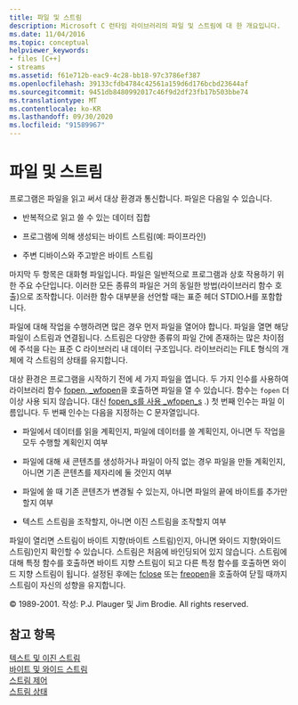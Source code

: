 ```yaml
---
title: 파일 및 스트림
description: Microsoft C 런타임 라이브러리의 파일 및 스트림에 대 한 개요입니다.
ms.date: 11/04/2016
ms.topic: conceptual
helpviewer_keywords:
- files [C++]
- streams
ms.assetid: f61e712b-eac9-4c28-bb18-97c3786ef387
ms.openlocfilehash: 39133cfdb4784c42561a159d6d176bcbd23644af
ms.sourcegitcommit: 9451db8480992017c46f9d2df23fb17b503bbe74
ms.translationtype: MT
ms.contentlocale: ko-KR
ms.lasthandoff: 09/30/2020
ms.locfileid: "91589967"
---
```

# <a name="files-and-streams"></a>파일 및 스트림

프로그램은 파일을 읽고 써서 대상 환경과 통신합니다. 파일은 다음일 수 있습니다.

- 반복적으로 읽고 쓸 수 있는 데이터 집합

- 프로그램에 의해 생성되는 바이트 스트림(예: 파이프라인)

- 주변 디바이스와 주고받은 바이트 스트림

마지막 두 항목은 대화형 파일입니다. 파일은 일반적으로 프로그램과 상호 작용하기 위한 주요 수단입니다. 이러한 모든 종류의 파일은 거의 동일한 방법(라이브러리 함수 호출)으로 조작합니다. 이러한 함수 대부분을 선언할 때는 표준 헤더 STDIO.H를 포함합니다.

파일에 대해 작업을 수행하려면 많은 경우 먼저 파일을 열어야 합니다. 파일을 열면 해당 파일이 스트림과 연결됩니다. 스트림은 다양한 종류의 파일 간에 존재하는 많은 차이점에 주석을 다는 표준 C 라이브러리 내 데이터 구조입니다. 라이브러리는 FILE 형식의 개체에 각 스트림의 상태를 유지합니다.

대상 환경은 프로그램을 시작하기 전에 세 가지 파일을 엽니다. 두 가지 인수를 사용하여 라이브러리 함수 [fopen, _wfopen](../c-runtime-library/reference/fopen-wfopen.md)을 호출하면 파일을 열 수 있습니다. 함수는 `fopen` 더 이상 사용 되지 않습니다. 대신 [fopen_s를 사용 _wfopen_s](../c-runtime-library/reference/fopen-s-wfopen-s.md) .) 첫 번째 인수는 파일 이름입니다. 두 번째 인수는 다음을 지정하는 C 문자열입니다.

- 파일에서 데이터를 읽을 계획인지, 파일에 데이터를 쓸 계획인지, 아니면 두 작업을 모두 수행할 계획인지 여부

- 파일에 대해 새 콘텐츠를 생성하거나 파일이 아직 없는 경우 파일을 만들 계획인지, 아니면 기존 콘텐츠를 제자리에 둘 것인지 여부

- 파일에 쓸 때 기존 콘텐츠가 변경될 수 있는지, 아니면 파일의 끝에 바이트를 추가만 할지 여부

- 텍스트 스트림을 조작할지, 아니면 이진 스트림을 조작할지 여부

파일이 열리면 스트림이 바이트 지향(바이트 스트림)인지, 아니면 와이드 지향(와이드 스트림)인지 확인할 수 있습니다. 스트림은 처음에 바인딩되어 있지 않습니다. 스트림에 대해 특정 함수를 호출하면 바이트 지향 스트림이 되고 다른 특정 함수를 호출하면 와이드 지향 스트림이 됩니다. 설정된 후에는 [fclose](../c-runtime-library/reference/fclose-fcloseall.md) 또는 [freopen](../c-runtime-library/reference/freopen-wfreopen.md)을 호출하여 닫힐 때까지 스트림이 자신의 성향을 유지합니다.

© 1989-2001. 작성: P.J. Plauger 및 Jim Brodie. All rights reserved.

## <a name="see-also"></a>참고 항목

[텍스트 및 이진 스트림](../c-runtime-library/text-and-binary-streams.md)<br/>
[바이트 및 와이드 스트림](../c-runtime-library/byte-and-wide-streams.md)<br/>
[스트림 제어](../c-runtime-library/controlling-streams.md)<br/>
[스트림 상태](../c-runtime-library/stream-states.md)
